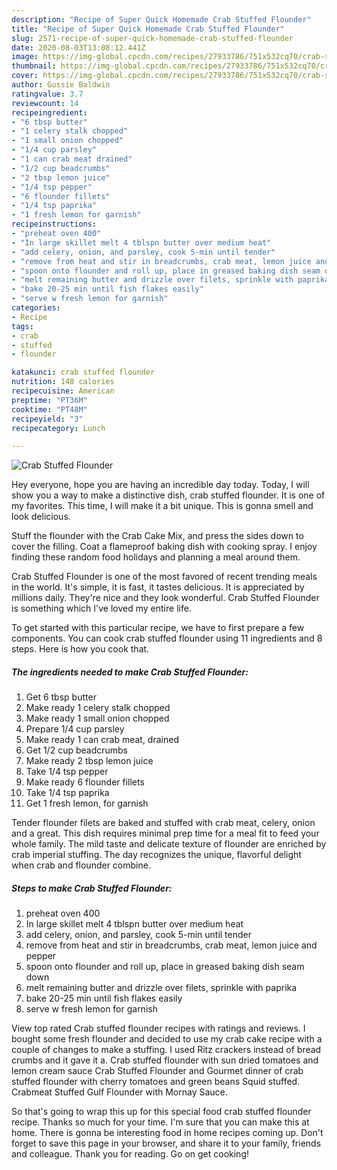 ```yaml
---
description: "Recipe of Super Quick Homemade Crab Stuffed Flounder"
title: "Recipe of Super Quick Homemade Crab Stuffed Flounder"
slug: 2571-recipe-of-super-quick-homemade-crab-stuffed-flounder
date: 2020-08-03T13:08:12.441Z
image: https://img-global.cpcdn.com/recipes/27933786/751x532cq70/crab-stuffed-flounder-recipe-main-photo.jpg
thumbnail: https://img-global.cpcdn.com/recipes/27933786/751x532cq70/crab-stuffed-flounder-recipe-main-photo.jpg
cover: https://img-global.cpcdn.com/recipes/27933786/751x532cq70/crab-stuffed-flounder-recipe-main-photo.jpg
author: Gussie Baldwin
ratingvalue: 3.7
reviewcount: 14
recipeingredient:
- "6 tbsp butter"
- "1 celery stalk chopped"
- "1 small onion chopped"
- "1/4 cup parsley"
- "1 can crab meat drained"
- "1/2 cup beadcrumbs"
- "2 tbsp lemon juice"
- "1/4 tsp pepper"
- "6 flounder fillets"
- "1/4 tsp paprika"
- "1 fresh lemon for garnish"
recipeinstructions:
- "preheat oven 400"
- "In large skillet melt 4 tblspn butter over medium heat"
- "add celery, onion, and parsley, cook 5-min until tender"
- "remove from heat and stir in breadcrumbs, crab meat, lemon juice and pepper"
- "spoon onto flounder and roll up, place in greased baking dish seam down"
- "melt remaining butter and drizzle over filets, sprinkle with paprika"
- "bake 20-25 min until fish flakes easily"
- "serve w fresh lemon for garnish"
categories:
- Recipe
tags:
- crab
- stuffed
- flounder

katakunci: crab stuffed flounder 
nutrition: 148 calories
recipecuisine: American
preptime: "PT36M"
cooktime: "PT48M"
recipeyield: "3"
recipecategory: Lunch

---
```



![Crab Stuffed Flounder](https://img-global.cpcdn.com/recipes/27933786/751x532cq70/crab-stuffed-flounder-recipe-main-photo.jpg)

Hey everyone, hope you are having an incredible day today. Today, I will show you a way to make a distinctive dish, crab stuffed flounder. It is one of my favorites. This time, I will make it a bit unique. This is gonna smell and look delicious.

Stuff the flounder with the Crab Cake Mix, and press the sides down to cover the filling. Coat a flameproof baking dish with cooking spray. I enjoy finding these random food holidays and planning a meal around them.

Crab Stuffed Flounder is one of the most favored of recent trending meals in the world. It's simple, it is fast, it tastes delicious. It is appreciated by millions daily. They're nice and they look wonderful. Crab Stuffed Flounder is something which I've loved my entire life.


To get started with this particular recipe, we have to first prepare a few components. You can cook crab stuffed flounder using 11 ingredients and 8 steps. Here is how you cook that.

<!--inarticleads1-->

##### The ingredients needed to make Crab Stuffed Flounder:

1. Get 6 tbsp butter
1. Make ready 1 celery stalk chopped
1. Make ready 1 small onion chopped
1. Prepare 1/4 cup parsley
1. Make ready 1 can crab meat, drained
1. Get 1/2 cup beadcrumbs
1. Make ready 2 tbsp lemon juice
1. Take 1/4 tsp pepper
1. Make ready 6 flounder fillets
1. Take 1/4 tsp paprika
1. Get 1 fresh lemon, for garnish


Tender flounder filets are baked and stuffed with crab meat, celery, onion and a great. This dish requires minimal prep time for a meal fit to feed your whole family. The mild taste and delicate texture of flounder are enriched by crab imperial stuffing. The day recognizes the unique, flavorful delight when crab and flounder combine. 

<!--inarticleads2-->

##### Steps to make Crab Stuffed Flounder:

1. preheat oven 400
1. In large skillet melt 4 tblspn butter over medium heat
1. add celery, onion, and parsley, cook 5-min until tender
1. remove from heat and stir in breadcrumbs, crab meat, lemon juice and pepper
1. spoon onto flounder and roll up, place in greased baking dish seam down
1. melt remaining butter and drizzle over filets, sprinkle with paprika
1. bake 20-25 min until fish flakes easily
1. serve w fresh lemon for garnish


View top rated Crab stuffed flounder recipes with ratings and reviews. I bought some fresh flounder and decided to use my crab cake recipe with a couple of changes to make a stuffing. I used Ritz crackers instead of bread crumbs and it gave it a. Crab stuffed flounder with sun dried tomatoes and lemon cream sauce Crab Stuffed Flounder and Gourmet dinner of crab stuffed flounder with cherry tomatoes and green beans Squid stuffed. Crabmeat Stuffed Gulf Flounder with Mornay Sauce. 

So that's going to wrap this up for this special food crab stuffed flounder recipe. Thanks so much for your time. I'm sure that you can make this at home. There is gonna be interesting food in home recipes coming up. Don't forget to save this page in your browser, and share it to your family, friends and colleague. Thank you for reading. Go on get cooking!
